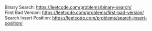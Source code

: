 Binary Search: https://leetcode.com/problems/binary-search/ <br/>
First Bad Version: https://leetcode.com/problems/first-bad-version/ <br/>
Search Insert Position: https://leetcode.com/problems/search-insert-position/
